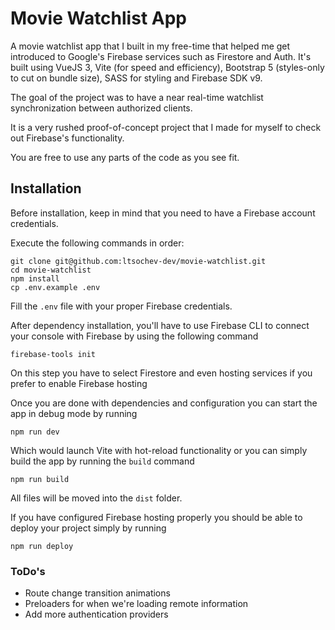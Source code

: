 # Movie Watchlist App

A movie watchlist app that I built in my free-time that helped me get introduced to Google's Firebase services such as Firestore and Auth.
It's built using VueJS 3, Vite (for speed and efficiency), Bootstrap 5 (styles-only to cut on bundle size), SASS for styling and Firebase SDK v9.

The goal of the project was to have a near real-time watchlist synchronization between authorized clients.

It is a very rushed proof-of-concept project that I made for myself to check out Firebase's functionality.

You are free to use any parts of the code as you see fit.

## Installation

Before installation, keep in mind that you need to have a Firebase account credentials.

Execute the following commands in order:

```
git clone git@github.com:ltsochev-dev/movie-watchlist.git
cd movie-watchlist
npm install
cp .env.example .env
```

Fill the `.env` file with your proper Firebase credentials.

After dependency installation, you'll have to use Firebase CLI to connect your console with Firebase by using the following command

```
firebase-tools init
```

On this step you have to select Firestore and even hosting services if you prefer to enable Firebase hosting

Once you are done with dependencies and configuration you can start the app in debug mode by running

```
npm run dev
```

Which would launch Vite with hot-reload functionality or you can simply build the app by running the `build` command

```
npm run build
```

All files will be moved into the `dist` folder.

If you have configured Firebase hosting properly you should be able to deploy your project simply by running

```
npm run deploy
```

### ToDo's

- Route change transition animations
- Preloaders for when we're loading remote information
- Add more authentication providers

